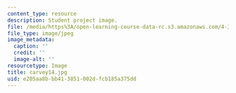 ```yaml
---
content_type: resource
description: Student project image.
file: /media/https%3A/open-learning-course-data-rc.s3.amazonaws.com/4-341-introduction-to-photography-fall-2002/e205aa8bbb413851002dfcb185a375dd_carvey14.jpg
file_type: image/jpeg
image_metadata:
  caption: ''
  credit: ''
  image-alt: ''
resourcetype: Image
title: carvey14.jpg
uid: e205aa8b-bb41-3851-002d-fcb185a375dd
---
```

